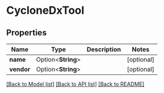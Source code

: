 # CycloneDxTool

## Properties

Name | Type | Description | Notes
------------ | ------------- | ------------- | -------------
**name** | Option<**String**> |  | [optional]
**vendor** | Option<**String**> |  | [optional]

[[Back to Model list]](../README.md#documentation-for-models) [[Back to API list]](../README.md#documentation-for-api-endpoints) [[Back to README]](../README.md)



